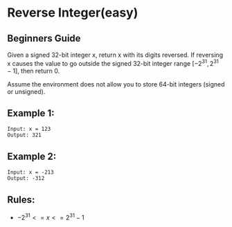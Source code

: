 # Reverse Integer(easy)

## Beginners Guide

Given a signed 32-bit integer x, return x with its digits reversed. If reversing x causes the value to go outside the signed 32-bit integer range $[-2^31, 2^31 - 1]$, then return 0.

Assume the environment does not allow you to store 64-bit integers (signed or unsigned).


Example 1:
---

```go=
Input: x = 123
Output: 321
```
Example 2:
---

```go=
Input: x = -213
Output: -312
```

Rules:
---
* $-2^31 <= x <= 2^31 - 1$